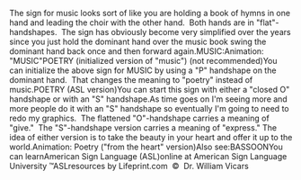The sign for music looks sort of like you are holding a book of hymns in 
	one hand and leading the choir with the other hand.  Both hands are in 
	"flat"-handshapes.  The sign has obviously become very simplified over 
	the years since you just hold the dominant hand over the music book swing 
	the dominant hand back once and then forward again.MUSIC:Animation:  "MUSIC"POETRY (initialized version of 
	"music") (not recommended)You can initialize the above sign for MUSIC by using a "P" handshape on the 
  dominant hand.  That changes the meaning to "poetry" instead of music.POETRY (ASL version)You can start this sign with either a "closed O" handshape or with an "S" 
	handshape.As time goes on I'm 
			seeing more and more people do it with an "S" handshape so 
			eventually I'm going to need to redo my graphics.  The 
			flattened "O"-handshape carries a meaning of "give."  The 
			"S"-handshape version carries a meaning of "express."
	The idea of either version is to take the beauty in your heart and offer it up to the world.Animation: Poetry ("from the heart" version)Also see:BASSOONYou can learnAmerican Sign Language (ASL)online at American Sign Language University ™ASLresources by Lifeprint.com  ©  Dr. William Vicars